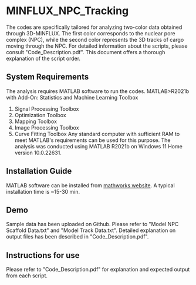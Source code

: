 # MINFLUX_NPC_Tracking
The codes are specifically tailored for analyzing two-color data obtained through 3D-MINFLUX. The first color corresponds to the nuclear pore complex (NPC), while the second color represents the 3D tracks of cargo moving through the NPC. For detailed information about the scripts, please consult "Code_Description.pdf". This document offers a thorough explanation of the script order.
## System Requirements
The analysis requires MATLAB software to run the codes.
MATLAB>R2021b with Add-On:
Statistics and Machine Learning Toolbox
1. Signal Processing Toolbox
2. Optimization Toolbox
3. Mapping Toolbox
4. Image Processing Toolbox
5. Curve Fitting Toolbox
Any standard computer with sufficient RAM to meet MATLAB's requirements can be used for this purpose. The analysis was conducted using MATLAB R2021b on Windows 11 Home version 10.0.22631.

## Installation Guide
MATLAB software can be installed from [mathworks website](https://www.mathworks.com/help/install/install-products.html). A typical installation time is ~15-30 min.

## Demo
Sample data has been uploaded on Github. Please refer to "Model NPC Scaffold Data.txt" and "Model Track Data.txt". Detailed explanation on output files has been described in "Code_Description.pdf".  

## Instructions for use
Please refer to "Code_Description.pdf" for explanation and expected output from each script.
